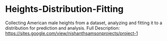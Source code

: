 # Heights-Distribution-Fitting
Collecting American male heights from a dataset, analyzing and fitting it to a distribution for prediction and analysis.
Full Description: https://sites.google.com/view/nishanthsamsonprojects/project-1
